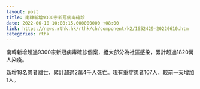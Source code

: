 ```yaml
---
layout: post
title: 南韓新增9300宗新冠病毒確診
date: 2022-06-10 10:08:15.000000000 +08:00
link: https://news.rthk.hk/rthk/ch/component/k2/1652429-20220610.htm
categories: rthk
---
```


南韓新增超過9300宗新冠病毒確診個案，絕大部分為社區感染，累計超過1820萬人染疫。

新增18名患者離世，累計超過2萬4千人死亡。現有重症患者107人，較前一天增加1人。
